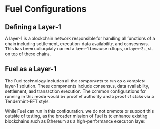 # Fuel Configurations

## Defining a Layer-1

A layer-1 is a blockchain network responsible for handling all functions of a chain including settlement, execution, data availability, and consesnsus. This has been colloquialy named a layer-1 because rollups, or layer-2s, sit on top of these chains.

## Fuel as a Layer-1

The Fuel technology includes all the components to run as a complete layer-1 solution. These components include consensus, data availability, settlement, and transaction execution. The common configurations for running in this mode would be proof of authority and a proof of stake via a Tendermint-BFT style.

While Fuel can run in this configuration, we do not promote or support this outside of testing, as the broader mission of Fuel is to enhance existing blockchains such as Ethereum as a high-performance execution layer.
